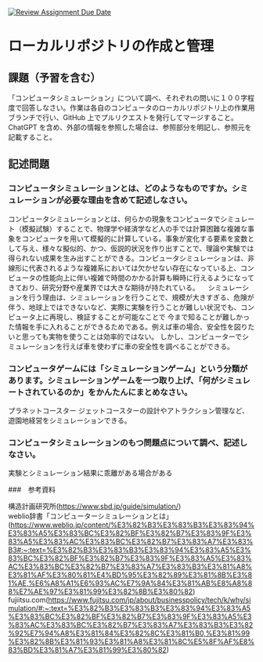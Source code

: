 [![Review Assignment Due Date](https://classroom.github.com/assets/deadline-readme-button-24ddc0f5d75046c5622901739e7c5dd533143b0c8e959d652212380cedb1ea36.svg)](https://classroom.github.com/a/wXVH1iCY)
# ローカルリポジトリの作成と管理

## 課題（予習を含む）

「コンピュータシミュレーション」について調べ、それぞれの問いに１００字程度で回答しなさい。作業は各自のコンピュータのローカルリポジトリ上の作業用ブランチで行い、GitHub 上でプルリクエストを発行してマージすること。ChatGPT を含め、外部の情報を参照した場合は、参照部分を明記し、参照元を記載すること。

## 記述問題

### コンピュータシミュレーションとは、どのようなものですか。シミュレーションが必要な理由を含めて記述しなさい。

コンピュータシミュレーションとは、何らかの現象をコンピュータでシミュレート（模擬試験）することで、物理学や経済学など人の手では計算困難な複雑な事象をコンピュータを用いて模擬的に計算している。事象が変化する要素を変数として与え、様々な擬似的、かつ、仮説的状況を作り出すことで、理論や実験では得られない成果を生み出すことができる。コンピュータシミュレーションは、非線形に代表されるような複雑系においては欠かせない存在になっている上、コンピュータの性能向上に伴い複雑で時間のかかる計算も瞬時に行えるようになってきており、研究分野や産業界では大きな期待が持たれている。
　シミュレーションを行う理由は、シミュレーションを行うことで、規模が大きすぎる、危険が伴う、地球上ではできないなど、実際に実験を行うことが難しい状況でも、コンピュータ上に再現し、検証することが可能なことで
今まで知ることが難しかった情報を手に入れることができるためである。例えば車の場合、安全性を図りたいと思っても実物を使うことは効率的ではない。
しかし、コンピューターでシミュレーションを行えば車を使わずに車の安全性を調べることができる。

### コンピュータゲームには「シミュレーションゲーム」という分類があります。シミュレーションゲームを一つ取り上げ、「何がシミュレートされているのか」をかんたんにまとめなさい。

プラネットコースター
ジェットコースターの設計やアトラクション管理など、遊園地経営をシミュレーションできる。

### コンピュータシミュレーションのもつ問題点について調べ、記述しなさい。

実験とシミュレーション結果に乖離がある場合がある


###　参考資料

構造計画研究所(https://www.sbd.jp/guide/simulation/)<br>
weblio辞書「コンピューターシミュレーションとは」(https://www.weblio.jp/content/%E3%82%B3%E3%83%B3%E3%83%94%E3%83%A5%E3%83%BC%E3%82%BF%E3%82%B7%E3%83%9F%E3%83%A5%E3%83%AC%E3%83%BC%E3%82%B7%E3%83%A7%E3%83%B3#:~:text=%E3%82%B3%E3%83%B3%E3%83%94%E3%83%A5%E3%83%BC%E3%82%BF%E3%82%B7%E3%83%9F%E3%83%A5%E3%83%AC%E3%83%BC%E3%82%B7%E3%83%A7%E3%83%B3%E3%81%A8%E3%81%AF%E3%80%81%E4%BD%95%E3%82%89%E3%81%8B%E3%81%AE,%E6%A8%A1%E6%93%AC%E7%9A%84%E3%81%AB%E8%A8%88%E7%AE%97%E3%81%99%E3%82%8B%E3%80%82)<br>
fujiitsu.com(https://www.fujitsu.com/jp/about/businesspolicy/tech/k/why/simulation/#:~:text=%E3%82%B3%E3%83%B3%E3%83%94%E3%83%A5%E3%83%BC%E3%82%BF%E3%82%B7%E3%83%9F%E3%83%A5%E3%83%AC%E3%83%BC%E3%82%B7%E3%83%A7%E3%83%B3%E3%82%92%E7%94%A8%E3%81%84%E3%82%8C%E3%81%B0,%E3%81%99%E3%82%8B%E3%81%93%E3%81%A8%E3%81%8C%E5%8F%AF%E8%83%BD%E3%81%A7%E3%81%99%E3%80%82)

